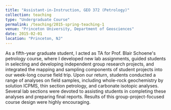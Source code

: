 ```yaml
---
title: "Assistant-in-Instruction, GEO 372 (Petrology)"
collection: teaching
type: "Undergraduate Course"
permalink: /teaching/2015-spring-teaching-1
venue: "Princeton University, Department of Geosciences"
date: 2015-02-01
location: "Princeton, NJ"
---
```


As a fifth-year graduate student, I acted as TA for Prof. Blair Schoene's petrology course, where I developed new lab assignments, guided students in selecting and developing independent group research projects, and integrated the mapping and sampling components of student projects into our week-long course field trip. Upon our return, students conducted a range of analyses on field samples, including whole-rock geochemistry by solution ICPMS, thin section petrology, and carbonate isotopic analyses. Several lab sections were devoted to assisting students in completing these analyses and preparing final reports. Results of this group-project-focused course design were highly encouraging.